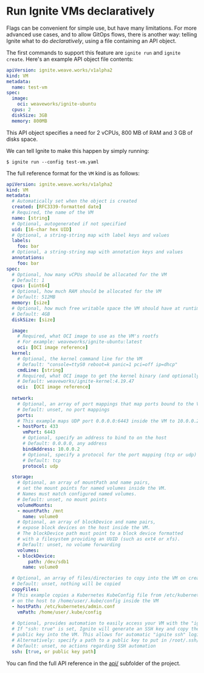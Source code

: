 # Run Ignite VMs declaratively

Flags can be convenient for simple use, but have many limitations.
For more advanced use cases, and to allow GitOps flows, there is
another way: telling Ignite what to do _declaratively_, using a file containing
an API object.

The first commands to support this feature are `ignite run` and `ignite create`.
Here's an example API object file contents: 

```yaml
apiVersion: ignite.weave.works/v1alpha2
kind: VM
metadata:
  name: test-vm
spec:
  image:
    oci: weaveworks/ignite-ubuntu
  cpus: 2
  diskSize: 3GB
  memory: 800MB
```

This API object specifies a need for 2 vCPUs, 800 MB of RAM and 3 GB of disks space.

We can tell Ignite to make this happen by simply running:

```console
$ ignite run --config test-vm.yaml
```

The full reference format for the `VM` kind is as follows:

```yaml
apiVersion: ignite.weave.works/v1alpha2
kind: VM
metadata:
  # Automatically set when the object is created
  created: [RFC3339-formatted date]
  # Required, the name of the VM
  name: [string]
  # Optional, autogenerated if not specified
  uid: [16-char hex UID]
  # Optional, a string-string map with label keys and values
  labels:
    foo: bar
  # Optional, a string-string map with annotation keys and values
  annotations:
    foo: bar
spec:
  # Optional, how many vCPUs should be allocated for the VM
  # Default: 1
  cpus: [uint64]
  # Optional, how much RAM should be allocated for the VM
  # Default: 512MB
  memory: [size]
  # Optional, how much free writable space the VM should have at runtime
  # Default: 4GB
  diskSize: [size]

  image:
    # Required, what OCI image to use as the VM's rootfs
    # For example: weaveworks/ignite-ubuntu:latest
    oci: [OCI image reference]
  kernel:
    # Optional, the kernel command line for the VM
    # Default: "console=ttyS0 reboot=k panic=1 pci=off ip=dhcp"
    cmdLine: [string]
    # Required, what OCI image to get the kernel binary (and optionally modules) from
    # Default: weaveworks/ignite-kernel:4.19.47
    oci:  [OCI image reference]
  
  network:
    # Optional, an array of port mappings that map ports bound to the VM to the host
    # Default: unset, no port mappings
    ports:
    # This example maps UDP port 0.0.0.0:6443 inside the VM to 10.0.0.2:443 on the physical host
    - hostPort: 433
      vmPort: 6443
      # Optional, specify an address to bind to on the host
      # Default: 0.0.0.0, any address
      bindAddress: 10.0.0.2
      # Optional, specify a protocol for the port mapping (tcp or udp)
      # Default: tcp
      protocol: udp

  storage:
    # Optional, an array of mountPath and name pairs,
    # set the mount points for named volumes inside the VM.
    # Names must match configured named volumes.
    # Default: unset, no mount points
    volumeMounts:
    - mountPath: /mnt
      name: volume0
    # Optional, an array of blockDevice and name pairs,
    # expose block devices on the host inside the VM.
    # The blockDevice path must point to a block device formatted
    # with a filesystem providing an UUID (such as ext4 or xfs).
    # Default: unset, no volume forwarding
    volumes:
    - blockDevice:
        path: /dev/sdb1
      name: volume0

  # Optional, an array of files/directories to copy into the VM on creation
  # Default: unset, nothing will be copied
  copyFiles:
  # This example copies a Kubernetes KubeConfig file from /etc/kubernetes/admin.conf
  # on the host to /home/user/.kube/config inside the VM
  - hostPath: /etc/kubernetes/admin.conf
    vmPath: /home/user/.kube/config
  
  # Optional, provides automation to easily access your VM with the "ignite ssh" command
  # If "ssh: true" is set, Ignite will generate an SSH key and copy the
  # public key into the VM. This allows for automatic "ignite ssh" logins.
  # Alternatively: specify a path to a public key to put in /root/.ssh/authorized_keys in the VM.
  # Default: unset, no actions regarding SSH automation
  ssh: [true, or public key path]
```

You can find the full API reference in the
[api/](https://github.com/weaveworks/ignite/tree/master/api) subfolder of the project.

